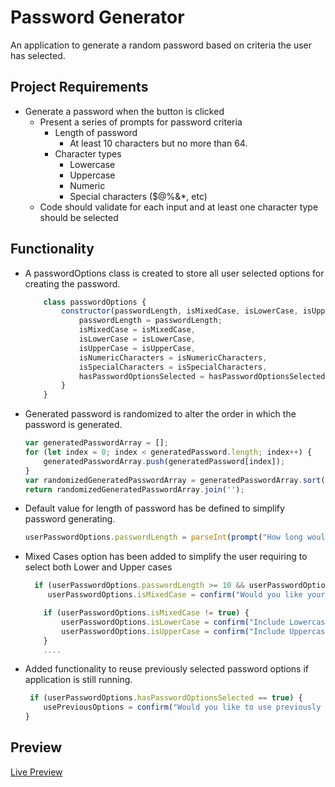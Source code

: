 # Password Generator
An application to generate a random password based on criteria the user has selected.

## Project Requirements
* Generate a password when the button is clicked
  * Present a series of prompts for password criteria
    * Length of password
      * At least 10 characters but no more than 64.
    * Character types
      * Lowercase
      * Uppercase
      * Numeric
      * Special characters ($@%&*, etc)
  * Code should validate for each input and at least one character type should be selected

## Functionality
* A passwordOptions class is created to store all user selected options for creating the password.
    ```javascript
        class passwordOptions {
            constructor(passwordLength, isMixedCase, isLowerCase, isUpperCase, isNumericCharacters, isSpecialCharacters, hasPasswordOptionsSelected) {
                passwordLength = passwordLength;
                isMixedCase = isMixedCase,
                isLowerCase = isLowerCase,
                isUpperCase = isUpperCase,
                isNumericCharacters = isNumericCharacters,
                isSpecialCharacters = isSpecialCharacters,
                hasPasswordOptionsSelected = hasPasswordOptionsSelected
            }
        }
    ```
* Generated password is randomized to alter the order in which the password is generated.
    ```javascript
    var generatedPasswordArray = [];
    for (let index = 0; index < generatedPassword.length; index++) {
        generatedPasswordArray.push(generatedPassword[index]);
    }
    var randomizedGeneratedPasswordArray = generatedPasswordArray.sort(function (a, b) { return 0.5 - Math.random() })
    return randomizedGeneratedPasswordArray.join('');
    ```
* Default value for length of password has be defined to simplify password generating.
    ```javascript
    userPasswordOptions.passwordLength = parseInt(prompt("How long would you like your password to be?", 14));
    ```
* Mixed Cases option has been added to simplify the user requiring to select both Lower and Upper cases
    ```javascript
      if (userPasswordOptions.passwordLength >= 10 && userPasswordOptions.passwordLength <= 64) {
         userPasswordOptions.isMixedCase = confirm("Would you like your password to consist of Mixed cases?");

        if (userPasswordOptions.isMixedCase != true) {
            userPasswordOptions.isLowerCase = confirm("Include Lowercase characters?");
            userPasswordOptions.isUpperCase = confirm("Include Uppercase characters?");
        }
        ....
    ```
* Added functionality to reuse previously selected password options if application is still running.
    ```javascript
     if (userPasswordOptions.hasPasswordOptionsSelected == true) {
        usePreviousOptions = confirm("Would you like to use previously selected options?");
    }
    ```
## Preview
[Live Preview](https://dodzikojo.github.io/Password-Generator/ "Live Preview")